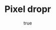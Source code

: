 ---
title: "Pixel dropr"
logo: pixel-dropr.png
tagline: "Create and share elements collections"
categories: [elements]
tags: [collections]
site: http://pixeldropr.com/
pros: []
cons:
    - Sometimes causes bugs
features:
    - Save oftenly used elements
    - Create sets of elements
author:
    name: UI-parade
    url: http://uiparade.com
    logo: /img/ui-parade.png
isFree: false
price: from $19
version: ["CS4", "CS5", "CS6", "CC"]
platform: ["Windows", "OSX"]

sharing: true
robots: index, follow
published: true

background: "#4CBBFA"
video: 
---